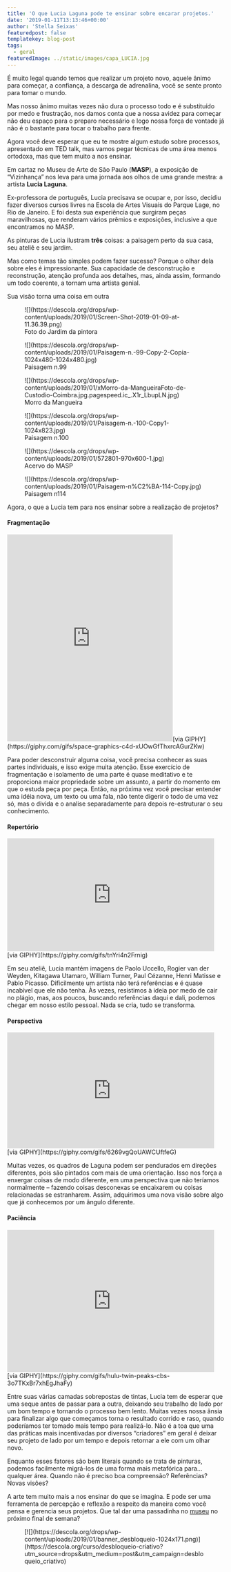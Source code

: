 ```yaml
---
title: 'O que Lucia Laguna pode te ensinar sobre encarar projetos.'
date: '2019-01-11T13:13:46+00:00'
author: 'Stella Seixas'
featuredpost: false
templatekey: blog-post
tags:
  - geral
featuredImage: ../static/images/capa_LUCIA.jpg
---
```


É muito legal quando temos que realizar um projeto novo, aquele ânimo para começar, a confiança, a descarga de adrenalina, você se sente pronto para tomar o mundo.

Mas nosso ânimo muitas vezes não dura o processo todo e é substituído por medo e frustração, nos damos conta que a nossa avidez para começar não deu espaço para o preparo necessário e logo nossa força de vontade já não é o bastante para tocar o trabalho para frente.

Agora você deve esperar que eu te mostre algum estudo sobre processos, apresentado em TED talk, mas vamos pegar técnicas de uma área menos ortodoxa, mas que tem muito a nos ensinar.

Em cartaz no Museu de Arte de São Paulo (**MASP**), a exposição de “Vizinhança” nos leva para uma jornada aos olhos de uma grande mestra: a artista **Lucia Laguna**.

Ex-professora de português, Lucia precisava se ocupar e, por isso, decidiu fazer diversos cursos livres na Escola de Artes Visuais do Parque Lage, no Rio de Janeiro. E foi desta sua experiência que surgiram peças maravilhosas, que renderam vários prêmios e exposições, inclusive a que encontramos no MASP.

As pinturas de Lucia ilustram **três** coisas: a paisagem perto da sua casa, seu ateliê e seu jardim.

Mas como temas tão simples podem fazer sucesso? Porque o olhar dela sobre eles é impressionante. Sua capacidade de desconstrução e reconstrução, atenção profunda aos detalhes, mas, ainda assim, formando um todo coerente, a tornam uma artista genial.

Sua visão torna uma coisa em outra

<figure class="wp-block-image is-resized">![](https://descola.org/drops/wp-content/uploads/2019/01/Screen-Shot-2019-01-09-at-11.36.39.png)<figcaption>Foto do Jardim da pintora</figcaption></figure><figure class="wp-block-image is-resized">![](https://descola.org/drops/wp-content/uploads/2019/01/Paisagem-n.-99-Copy-2-Copia-1024x480-1024x480.jpg)<figcaption>Paisagem n.99</figcaption></figure><figure class="wp-block-image is-resized">![](https://descola.org/drops/wp-content/uploads/2019/01/xMorro-da-MangueiraFoto-de-Custodio-Coimbra.jpg.pagespeed.ic_.X1r_LbupLN.jpg)<figcaption>Morro da Mangueira</figcaption></figure><figure class="wp-block-image is-resized">![](https://descola.org/drops/wp-content/uploads/2019/01/Paisagem-n.-100-Copy1-1024x823.jpg)<figcaption>Paisagem n.100</figcaption></figure><figure class="wp-block-image is-resized">![](https://descola.org/drops/wp-content/uploads/2019/01/572801-970x600-1.jpg)<figcaption>Acervo do MASP</figcaption></figure><figure class="wp-block-image is-resized">![](https://descola.org/drops/wp-content/uploads/2019/01/Paisagem-n%C2%BA-114-Copy.jpg)<figcaption>Paisagem n114</figcaption></figure>Agora, o que a Lucia tem para nos ensinar sobre a realização de projetos?

#### **Fragmentação**

<iframe allowfullscreen="" class="giphy-embed" frameborder="0" height="480" loading="lazy" src="https://giphy.com/embed/xUOwGfThxrcAGurZKw" width="384"></iframe>[via GIPHY](https://giphy.com/gifs/space-graphics-c4d-xUOwGfThxrcAGurZKw)

Para poder desconstruir alguma coisa, você precisa conhecer as suas partes individuais, e isso exige muita atenção. Esse exercício de fragmentação e isolamento de uma parte é quase meditativo e te proporciona maior propriedade sobre um assunto, a partir do momento em que o estuda peça por peça. Então, na próxima vez você precisar entender uma idéia nova, um texto ou uma fala, não tente digerir o todo de uma vez só, mas o divida e o analise separadamente para depois re-estruturar o seu conhecimento.

#### **Repertório**

<iframe allowfullscreen="" class="giphy-embed" frameborder="0" height="262" loading="lazy" src="https://giphy.com/embed/tnYri4n2Frnig" width="480"></iframe>[via GIPHY](https://giphy.com/gifs/tnYri4n2Frnig)

Em seu ateliê, Lucia mantém imagens de Paolo Uccello, Rogier van der Weyden, Kitagawa Utamaro, William Turner, Paul Cézanne, Henri Matisse e Pablo Picasso. Dificilmente um artista não terá referências e é quase incabível que ele não tenha. Às vezes, resistimos à ideia por medo de cair no plágio, mas, aos poucos, buscando referências daqui e dali, podemos chegar em nosso estilo pessoal. Nada se cria, tudo se transforma.

#### **Perspectiva**

<iframe allowfullscreen="" class="giphy-embed" frameborder="0" height="269" loading="lazy" src="https://giphy.com/embed/6269vgQoUAWCUftfeG" width="480"></iframe>[via GIPHY](https://giphy.com/gifs/6269vgQoUAWCUftfeG)

Muitas vezes, os quadros de Laguna podem ser pendurados em direções diferentes, pois são pintados com mais de uma orientação. Isso nos força a enxergar coisas de modo diferente, em uma perspectiva que não teríamos normalmente – fazendo coisas desconexas se encaixarem ou coisas relacionadas se estranharem. Assim, adquirimos uma nova visão sobre algo que já conhecemos por um ângulo diferente.

#### **Paciência**

<iframe allowfullscreen="" class="giphy-embed" frameborder="0" height="330" loading="lazy" src="https://giphy.com/embed/3o7TKxBr7xhEgJhaFy" width="480"></iframe>[via GIPHY](https://giphy.com/gifs/hulu-twin-peaks-cbs-3o7TKxBr7xhEgJhaFy)

Entre suas várias camadas sobrepostas de tintas, Lucia tem de esperar que uma seque antes de passar para a outra, deixando seu trabalho de lado por um bom tempo e tornando o processo bem lento. Muitas vezes nossa ânsia para finalizar algo que começamos torna o resultado corrido e raso, quando poderíamos ter tomado mais tempo para realizá-lo. Não é a toa que uma das práticas mais incentivadas por diversos “criadores” em geral é deixar seu projeto de lado por um tempo e depois retornar a ele com um olhar novo.

Enquanto esses fatores são bem literais quando se trata de pinturas, podemos facilmente migrá-los de uma forma mais metafórica para… qualquer área. Quando não é preciso boa compreensão? Referências? Novas visões?

A arte tem muito mais a nos ensinar do que se imagina. E pode ser uma ferramenta de percepção e reflexão a respeito da maneira como você pensa e gerencia seus projetos. Que tal dar uma passadinha no [museu](https://masp.org.br/exposicoes/lucia-laguna) no próximo final de semana?

<figure class="wp-block-image">[![](https://descola.org/drops/wp-content/uploads/2019/01/banner_desbloqueio-1024x171.png)](https://descola.org/curso/desbloqueio-criativo?utm_source=drops&utm_medium=post&utm_campaign=desbloqueio_criativo)</figure>
